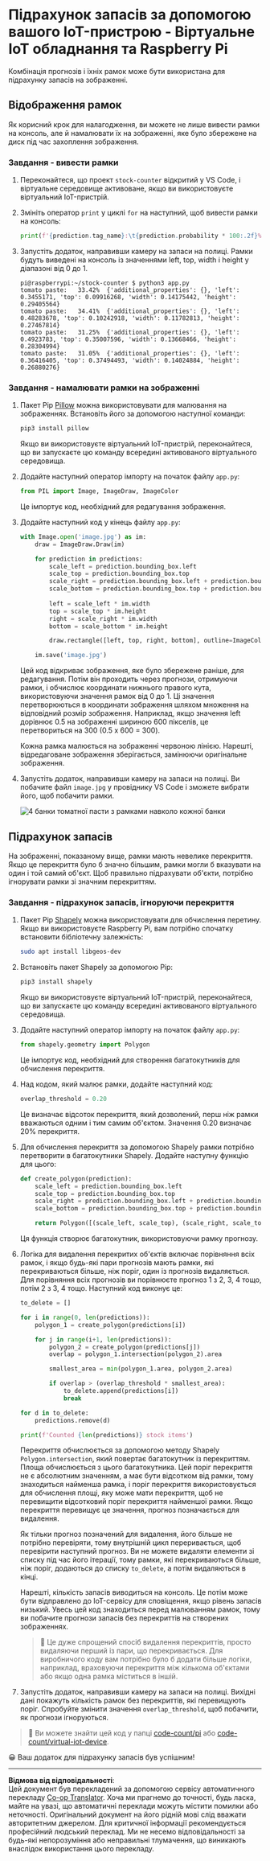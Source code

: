 <!--
CO_OP_TRANSLATOR_METADATA:
{
  "original_hash": "9c4320311c0f2c1884a6a21265d98a51",
  "translation_date": "2025-08-28T17:37:20+00:00",
  "source_file": "5-retail/lessons/2-check-stock-device/single-board-computer-count-stock.md",
  "language_code": "uk"
}
-->
# Підрахунок запасів за допомогою вашого IoT-пристрою - Віртуальне IoT обладнання та Raspberry Pi

Комбінація прогнозів і їхніх рамок може бути використана для підрахунку запасів на зображенні.

## Відображення рамок

Як корисний крок для налагодження, ви можете не лише вивести рамки на консоль, але й намалювати їх на зображенні, яке було збережене на диск під час захоплення зображення.

### Завдання - вивести рамки

1. Переконайтеся, що проект `stock-counter` відкритий у VS Code, і віртуальне середовище активоване, якщо ви використовуєте віртуальний IoT-пристрій.

1. Змініть оператор `print` у циклі `for` на наступний, щоб вивести рамки на консоль:

    ```python
    print(f'{prediction.tag_name}:\t{prediction.probability * 100:.2f}%\t{prediction.bounding_box}')
    ```

1. Запустіть додаток, направивши камеру на запаси на полиці. Рамки будуть виведені на консоль із значеннями left, top, width і height у діапазоні від 0 до 1.

    ```output
    pi@raspberrypi:~/stock-counter $ python3 app.py 
    tomato paste:   33.42%  {'additional_properties': {}, 'left': 0.3455171, 'top': 0.09916268, 'width': 0.14175442, 'height': 0.29405564}
    tomato paste:   34.41%  {'additional_properties': {}, 'left': 0.48283678, 'top': 0.10242918, 'width': 0.11782813, 'height': 0.27467814}
    tomato paste:   31.25%  {'additional_properties': {}, 'left': 0.4923783, 'top': 0.35007596, 'width': 0.13668466, 'height': 0.28304994}
    tomato paste:   31.05%  {'additional_properties': {}, 'left': 0.36416405, 'top': 0.37494493, 'width': 0.14024884, 'height': 0.26880276}
    ```

### Завдання - намалювати рамки на зображенні

1. Пакет Pip [Pillow](https://pypi.org/project/Pillow/) можна використовувати для малювання на зображеннях. Встановіть його за допомогою наступної команди:

    ```sh
    pip3 install pillow
    ```

    Якщо ви використовуєте віртуальний IoT-пристрій, переконайтеся, що ви запускаєте цю команду всередині активованого віртуального середовища.

1. Додайте наступний оператор імпорту на початок файлу `app.py`:

    ```python
    from PIL import Image, ImageDraw, ImageColor
    ```

    Це імпортує код, необхідний для редагування зображення.

1. Додайте наступний код у кінець файлу `app.py`:

    ```python
    with Image.open('image.jpg') as im:
        draw = ImageDraw.Draw(im)
    
        for prediction in predictions:
            scale_left = prediction.bounding_box.left
            scale_top = prediction.bounding_box.top
            scale_right = prediction.bounding_box.left + prediction.bounding_box.width
            scale_bottom = prediction.bounding_box.top + prediction.bounding_box.height
            
            left = scale_left * im.width
            top = scale_top * im.height
            right = scale_right * im.width
            bottom = scale_bottom * im.height
    
            draw.rectangle([left, top, right, bottom], outline=ImageColor.getrgb('red'), width=2)
    
        im.save('image.jpg')
    ```

    Цей код відкриває зображення, яке було збережене раніше, для редагування. Потім він проходить через прогнози, отримуючи рамки, і обчислює координати нижнього правого кута, використовуючи значення рамок від 0 до 1. Ці значення перетворюються в координати зображення шляхом множення на відповідний розмір зображення. Наприклад, якщо значення left дорівнює 0.5 на зображенні шириною 600 пікселів, це перетвориться на 300 (0.5 x 600 = 300).

    Кожна рамка малюється на зображенні червоною лінією. Нарешті, відредаговане зображення зберігається, замінюючи оригінальне зображення.

1. Запустіть додаток, направивши камеру на запаси на полиці. Ви побачите файл `image.jpg` у провіднику VS Code і зможете вибрати його, щоб побачити рамки.

    ![4 банки томатної пасти з рамками навколо кожної банки](../../../../../translated_images/rpi-stock-with-bounding-boxes.b5540e2ecb7cd49f1271828d3be412671d950e87625c5597ea97c90f11e01097.uk.jpg)

## Підрахунок запасів

На зображенні, показаному вище, рамки мають невелике перекриття. Якщо це перекриття було б значно більшим, рамки могли б вказувати на один і той самий об'єкт. Щоб правильно підрахувати об'єкти, потрібно ігнорувати рамки зі значним перекриттям.

### Завдання - підрахунок запасів, ігноруючи перекриття

1. Пакет Pip [Shapely](https://pypi.org/project/Shapely/) можна використовувати для обчислення перетину. Якщо ви використовуєте Raspberry Pi, вам потрібно спочатку встановити бібліотечну залежність:

    ```sh
    sudo apt install libgeos-dev
    ```

1. Встановіть пакет Shapely за допомогою Pip:

    ```sh
    pip3 install shapely
    ```

    Якщо ви використовуєте віртуальний IoT-пристрій, переконайтеся, що ви запускаєте цю команду всередині активованого віртуального середовища.

1. Додайте наступний оператор імпорту на початок файлу `app.py`:

    ```python
    from shapely.geometry import Polygon
    ```

    Це імпортує код, необхідний для створення багатокутників для обчислення перекриття.

1. Над кодом, який малює рамки, додайте наступний код:

    ```python
    overlap_threshold = 0.20
    ```

    Це визначає відсоток перекриття, який дозволений, перш ніж рамки вважаються одним і тим самим об'єктом. Значення 0.20 визначає 20% перекриття.

1. Для обчислення перекриття за допомогою Shapely рамки потрібно перетворити в багатокутники Shapely. Додайте наступну функцію для цього:

    ```python
    def create_polygon(prediction):
        scale_left = prediction.bounding_box.left
        scale_top = prediction.bounding_box.top
        scale_right = prediction.bounding_box.left + prediction.bounding_box.width
        scale_bottom = prediction.bounding_box.top + prediction.bounding_box.height
    
        return Polygon([(scale_left, scale_top), (scale_right, scale_top), (scale_right, scale_bottom), (scale_left, scale_bottom)])
    ```

    Ця функція створює багатокутник, використовуючи рамку прогнозу.

1. Логіка для видалення перекритих об'єктів включає порівняння всіх рамок, і якщо будь-які пари прогнозів мають рамки, які перекриваються більше, ніж поріг, один із прогнозів видаляється. Для порівняння всіх прогнозів ви порівнюєте прогноз 1 з 2, 3, 4 тощо, потім 2 з 3, 4 тощо. Наступний код виконує це:

    ```python
    to_delete = []

    for i in range(0, len(predictions)):
        polygon_1 = create_polygon(predictions[i])
    
        for j in range(i+1, len(predictions)):
            polygon_2 = create_polygon(predictions[j])
            overlap = polygon_1.intersection(polygon_2).area

            smallest_area = min(polygon_1.area, polygon_2.area)
    
            if overlap > (overlap_threshold * smallest_area):
                to_delete.append(predictions[i])
                break
    
    for d in to_delete:
        predictions.remove(d)

    print(f'Counted {len(predictions)} stock items')
    ```

    Перекриття обчислюється за допомогою методу Shapely `Polygon.intersection`, який повертає багатокутник із перекриттям. Площа обчислюється з цього багатокутника. Цей поріг перекриття не є абсолютним значенням, а має бути відсотком від рамки, тому знаходиться найменша рамка, і поріг перекриття використовується для обчислення площі, яку може мати перекриття, щоб не перевищити відсотковий поріг перекриття найменшої рамки. Якщо перекриття перевищує це значення, прогноз позначається для видалення.

    Як тільки прогноз позначений для видалення, його більше не потрібно перевіряти, тому внутрішній цикл переривається, щоб перевірити наступний прогноз. Ви не можете видаляти елементи зі списку під час його ітерації, тому рамки, які перекриваються більше, ніж поріг, додаються до списку `to_delete`, а потім видаляються в кінці.

    Нарешті, кількість запасів виводиться на консоль. Це потім може бути відправлено до IoT-сервісу для сповіщення, якщо рівень запасів низький. Увесь цей код знаходиться перед малюванням рамок, тому ви побачите прогнози запасів без перекриттів на створених зображеннях.

    > 💁 Це дуже спрощений спосіб видалення перекриттів, просто видаляючи перший із пари, що перекривається. Для виробничого коду вам потрібно було б додати більше логіки, наприклад, враховуючи перекриття між кількома об'єктами або якщо одна рамка міститься в іншій.

1. Запустіть додаток, направивши камеру на запаси на полиці. Вихідні дані покажуть кількість рамок без перекриттів, які перевищують поріг. Спробуйте змінити значення `overlap_threshold`, щоб побачити, як прогнози ігноруються.

> 💁 Ви можете знайти цей код у папці [code-count/pi](../../../../../5-retail/lessons/2-check-stock-device/code-count/pi) або [code-count/virtual-iot-device](../../../../../5-retail/lessons/2-check-stock-device/code-count/virtual-iot-device).

😀 Ваш додаток для підрахунку запасів був успішним!

---

**Відмова від відповідальності**:  
Цей документ був перекладений за допомогою сервісу автоматичного перекладу [Co-op Translator](https://github.com/Azure/co-op-translator). Хоча ми прагнемо до точності, будь ласка, майте на увазі, що автоматичні переклади можуть містити помилки або неточності. Оригінальний документ на його рідній мові слід вважати авторитетним джерелом. Для критичної інформації рекомендується професійний людський переклад. Ми не несемо відповідальності за будь-які непорозуміння або неправильні тлумачення, що виникають внаслідок використання цього перекладу.